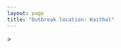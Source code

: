 ```yaml
---
layout: page
title: "Outbreak location: Kaithal"
---
```

<div id="mapid">
<script src="https://buda-magenta.github.io/hazard_map/load_map.js"></script>
><script>
var marker_outbreak = L.marker([29.822821, 76.378310],{"autoPan": true}).addTo(map); marker_outbreak.bindTooltip("Kaithal").openTooltip();

var circle_1 = L.circle([29.993040, 76.829223], {"pane": "markerPane", "color": "red", "fill": true, "fillOpacity": 0.2, "fillRule": "evenodd", "lineCap": "round", "lineJoin": "round", "opacity": 1.0, "radius": 132591, "stroke": true, "weight": 3}).addTo(map);
circle_1.bindTooltip("Thanesar<br>rank: 1<br>hazard index: 0.132592")
circle_1.bindPopup('<a href="https://buda-magenta.github.io/hazard_map/Thanesar">Thanesar</a>')

var circle_2 = L.circle([29.301826, 76.338471], {"pane": "markerPane", "color": "red", "fill": true, "fillOpacity": 0.2, "fillRule": "evenodd", "lineCap": "round", "lineJoin": "round", "opacity": 1.0, "radius": 127941, "stroke": true, "weight": 3}).addTo(map);
circle_2.bindTooltip("Jind<br>rank: 2<br>hazard index: 0.127942")
circle_2.bindPopup('<a href="https://buda-magenta.github.io/hazard_map/Jind">Jind</a>')

var circle_3 = L.circle([28.651718, 77.221939], {"pane": "markerPane", "color": "red", "fill": true, "fillOpacity": 0.2, "fillRule": "evenodd", "lineCap": "round", "lineJoin": "round", "opacity": 1.0, "radius": 41719, "stroke": true, "weight": 3}).addTo(map);
circle_3.bindTooltip("Delhi<br>rank: 3<br>hazard index: 0.041720")
circle_3.bindPopup('<a href="https://buda-magenta.github.io/hazard_map/Delhi">Delhi</a>')

var circle_4 = L.circle([30.733442, 76.779714], {"pane": "markerPane", "color": "red", "fill": true, "fillOpacity": 0.2, "fillRule": "evenodd", "lineCap": "round", "lineJoin": "round", "opacity": 1.0, "radius": 9103, "stroke": true, "weight": 3}).addTo(map);
circle_4.bindTooltip("Chandigarh<br>rank: 4<br>hazard index: 0.009103")
circle_4.bindPopup('<a href="https://buda-magenta.github.io/hazard_map/Chandigarh">Chandigarh</a>')

var circle_5 = L.circle([28.901090, 76.580194], {"pane": "markerPane", "color": "red", "fill": true, "fillOpacity": 0.2, "fillRule": "evenodd", "lineCap": "round", "lineJoin": "round", "opacity": 1.0, "radius": 6505, "stroke": true, "weight": 3}).addTo(map);
circle_5.bindTooltip("Rohtak<br>rank: 5<br>hazard index: 0.006505")
circle_5.bindPopup('<a href="https://buda-magenta.github.io/hazard_map/Rohtak">Rohtak</a>')

var circle_6 = L.circle([30.179115, 75.047102], {"pane": "markerPane", "color": "red", "fill": true, "fillOpacity": 0.2, "fillRule": "evenodd", "lineCap": "round", "lineJoin": "round", "opacity": 1.0, "radius": 5574, "stroke": true, "weight": 3}).addTo(map);
circle_6.bindTooltip("Bathinda<br>rank: 6<br>hazard index: 0.005574")
circle_6.bindPopup('<a href="https://buda-magenta.github.io/hazard_map/Bathinda">Bathinda</a>')

var circle_7 = L.circle([30.909016, 75.851601], {"pane": "markerPane", "color": "red", "fill": true, "fillOpacity": 0.2, "fillRule": "evenodd", "lineCap": "round", "lineJoin": "round", "opacity": 1.0, "radius": 5570, "stroke": true, "weight": 3}).addTo(map);
circle_7.bindTooltip("Ludhiana<br>rank: 7<br>hazard index: 0.005571")
circle_7.bindPopup('<a href="https://buda-magenta.github.io/hazard_map/Ludhiana">Ludhiana</a>')

var circle_8 = L.circle([28.402979, 77.310384], {"pane": "markerPane", "color": "red", "fill": true, "fillOpacity": 0.2, "fillRule": "evenodd", "lineCap": "round", "lineJoin": "round", "opacity": 1.0, "radius": 4848, "stroke": true, "weight": 3}).addTo(map);
circle_8.bindTooltip("Faridabad<br>rank: 8<br>hazard index: 0.004848")
circle_8.bindPopup('<a href="https://buda-magenta.github.io/hazard_map/Faridabad">Faridabad</a>')

var circle_9 = L.circle([29.000653, 77.768229], {"pane": "markerPane", "color": "red", "fill": true, "fillOpacity": 0.2, "fillRule": "evenodd", "lineCap": "round", "lineJoin": "round", "opacity": 1.0, "radius": 4518, "stroke": true, "weight": 3}).addTo(map);
circle_9.bindTooltip("Meerut<br>rank: 9<br>hazard index: 0.004518")
circle_9.bindPopup('<a href="https://buda-magenta.github.io/hazard_map/Meerut">Meerut</a>')

var circle_10 = L.circle([28.428262, 77.002700], {"pane": "markerPane", "color": "red", "fill": true, "fillOpacity": 0.2, "fillRule": "evenodd", "lineCap": "round", "lineJoin": "round", "opacity": 1.0, "radius": 3026, "stroke": true, "weight": 3}).addTo(map);
circle_10.bindTooltip("Gurgaon<br>rank: 10<br>hazard index: 0.003026")
circle_10.bindPopup('<a href="https://buda-magenta.github.io/hazard_map/Gurgaon">Gurgaon</a>')

var circle_11 = L.circle([29.391275, 76.977168], {"pane": "markerPane", "color": "red", "fill": true, "fillOpacity": 0.2, "fillRule": "evenodd", "lineCap": "round", "lineJoin": "round", "opacity": 1.0, "radius": 2991, "stroke": true, "weight": 3}).addTo(map);
circle_11.bindTooltip("Panipat<br>rank: 11<br>hazard index: 0.002991")
circle_11.bindPopup('<a href="https://buda-magenta.github.io/hazard_map/Panipat">Panipat</a>')

var circle_12 = L.circle([31.292011, 75.568058], {"pane": "markerPane", "color": "red", "fill": true, "fillOpacity": 0.2, "fillRule": "evenodd", "lineCap": "round", "lineJoin": "round", "opacity": 1.0, "radius": 2975, "stroke": true, "weight": 3}).addTo(map);
circle_12.bindTooltip("Jalandhar<br>rank: 12<br>hazard index: 0.002976")
circle_12.bindPopup('<a href="https://buda-magenta.github.io/hazard_map/Jalandhar">Jalandhar</a>')

var circle_13 = L.circle([29.988077, 77.508130], {"pane": "markerPane", "color": "red", "fill": true, "fillOpacity": 0.2, "fillRule": "evenodd", "lineCap": "round", "lineJoin": "round", "opacity": 1.0, "radius": 2427, "stroke": true, "weight": 3}).addTo(map);
circle_13.bindTooltip("Saharanpur<br>rank: 13<br>hazard index: 0.002428")
circle_13.bindPopup('<a href="https://buda-magenta.github.io/hazard_map/Saharanpur">Saharanpur</a>')

var circle_14 = L.circle([28.570784, 77.327107], {"pane": "markerPane", "color": "red", "fill": true, "fillOpacity": 0.2, "fillRule": "evenodd", "lineCap": "round", "lineJoin": "round", "opacity": 1.0, "radius": 2217, "stroke": true, "weight": 3}).addTo(map);
circle_14.bindTooltip("Noida<br>rank: 14<br>hazard index: 0.002217")
circle_14.bindPopup('<a href="https://buda-magenta.github.io/hazard_map/Noida">Noida</a>')

var circle_15 = L.circle([30.325565, 78.043681], {"pane": "markerPane", "color": "red", "fill": true, "fillOpacity": 0.2, "fillRule": "evenodd", "lineCap": "round", "lineJoin": "round", "opacity": 1.0, "radius": 1996, "stroke": true, "weight": 3}).addTo(map);
circle_15.bindTooltip("Dehradun<br>rank: 15<br>hazard index: 0.001996")
circle_15.bindPopup('<a href="https://buda-magenta.github.io/hazard_map/Dehradun">Dehradun</a>')

var circle_16 = L.circle([30.283140, 74.522997], {"pane": "markerPane", "color": "red", "fill": true, "fillOpacity": 0.2, "fillRule": "evenodd", "lineCap": "round", "lineJoin": "round", "opacity": 1.0, "radius": 1851, "stroke": true, "weight": 3}).addTo(map);
circle_16.bindTooltip("Muktsar<br>rank: 16<br>hazard index: 0.001852")
circle_16.bindPopup('<a href="https://buda-magenta.github.io/hazard_map/Muktsar">Muktsar</a>')

var circle_17 = L.circle([26.915458, 75.818982], {"pane": "markerPane", "color": "red", "fill": true, "fillOpacity": 0.2, "fillRule": "evenodd", "lineCap": "round", "lineJoin": "round", "opacity": 1.0, "radius": 1771, "stroke": true, "weight": 3}).addTo(map);
circle_17.bindTooltip("Jaipur<br>rank: 17<br>hazard index: 0.001771")
circle_17.bindPopup('<a href="https://buda-magenta.github.io/hazard_map/Jaipur">Jaipur</a>')

var circle_18 = L.circle([28.733400, 77.298600], {"pane": "markerPane", "color": "red", "fill": true, "fillOpacity": 0.2, "fillRule": "evenodd", "lineCap": "round", "lineJoin": "round", "opacity": 1.0, "radius": 1768, "stroke": true, "weight": 3}).addTo(map);
circle_18.bindTooltip("Loni<br>rank: 18<br>hazard index: 0.001768")
circle_18.bindPopup('<a href="https://buda-magenta.github.io/hazard_map/Loni">Loni</a>')

var circle_19 = L.circle([30.209087, 76.339872], {"pane": "markerPane", "color": "red", "fill": true, "fillOpacity": 0.2, "fillRule": "evenodd", "lineCap": "round", "lineJoin": "round", "opacity": 1.0, "radius": 1398, "stroke": true, "weight": 3}).addTo(map);
circle_19.bindTooltip("Patiala<br>rank: 19<br>hazard index: 0.001398")
circle_19.bindPopup('<a href="https://buda-magenta.github.io/hazard_map/Patiala">Patiala</a>')

var circle_20 = L.circle([30.883006, 75.869732], {"pane": "markerPane", "color": "red", "fill": true, "fillOpacity": 0.2, "fillRule": "evenodd", "lineCap": "round", "lineJoin": "round", "opacity": 1.0, "radius": 1384, "stroke": true, "weight": 3}).addTo(map);
circle_20.bindTooltip("S.A.S. Nagar<br>rank: 20<br>hazard index: 0.001384")
circle_20.bindPopup('<a href="https://buda-magenta.github.io/hazard_map/S.A.S._Nagar">S.A.S. Nagar</a>')

var circle_21 = L.circle([29.448006, 77.740685], {"pane": "markerPane", "color": "red", "fill": true, "fillOpacity": 0.2, "fillRule": "evenodd", "lineCap": "round", "lineJoin": "round", "opacity": 1.0, "radius": 1354, "stroke": true, "weight": 3}).addTo(map);
circle_21.bindTooltip("Muzaffarnagar<br>rank: 21<br>hazard index: 0.001355")
circle_21.bindPopup('<a href="https://buda-magenta.github.io/hazard_map/Muzaffarnagar">Muzaffarnagar</a>')

var circle_22 = L.circle([30.885100, 74.660141], {"pane": "markerPane", "color": "red", "fill": true, "fillOpacity": 0.2, "fillRule": "evenodd", "lineCap": "round", "lineJoin": "round", "opacity": 1.0, "radius": 1347, "stroke": true, "weight": 3}).addTo(map);
circle_22.bindTooltip("Firozpur<br>rank: 22<br>hazard index: 0.001348")
circle_22.bindPopup('<a href="https://buda-magenta.github.io/hazard_map/Firozpur">Firozpur</a>')

var circle_23 = L.circle([30.533129, 75.880760], {"pane": "markerPane", "color": "red", "fill": true, "fillOpacity": 0.2, "fillRule": "evenodd", "lineCap": "round", "lineJoin": "round", "opacity": 1.0, "radius": 1321, "stroke": true, "weight": 3}).addTo(map);
circle_23.bindTooltip("Malerkotla<br>rank: 23<br>hazard index: 0.001321")
circle_23.bindPopup('<a href="https://buda-magenta.github.io/hazard_map/Malerkotla">Malerkotla</a>')

var circle_24 = L.circle([30.370469, 75.504017], {"pane": "markerPane", "color": "red", "fill": true, "fillOpacity": 0.2, "fillRule": "evenodd", "lineCap": "round", "lineJoin": "round", "opacity": 1.0, "radius": 1138, "stroke": true, "weight": 3}).addTo(map);
circle_24.bindTooltip("Barnala<br>rank: 24<br>hazard index: 0.001139")
circle_24.bindPopup('<a href="https://buda-magenta.github.io/hazard_map/Barnala">Barnala</a>')

var circle_25 = L.circle([30.384367, 76.770421], {"pane": "markerPane", "color": "red", "fill": true, "fillOpacity": 0.2, "fillRule": "evenodd", "lineCap": "round", "lineJoin": "round", "opacity": 1.0, "radius": 1043, "stroke": true, "weight": 3}).addTo(map);
circle_25.bindTooltip("Ambala<br>rank: 25<br>hazard index: 0.001043")
circle_25.bindPopup('<a href="https://buda-magenta.github.io/hazard_map/Ambala">Ambala</a>')

var circle_26 = L.circle([29.168807, 75.746110], {"pane": "markerPane", "color": "red", "fill": true, "fillOpacity": 0.2, "fillRule": "evenodd", "lineCap": "round", "lineJoin": "round", "opacity": 1.0, "radius": 1039, "stroke": true, "weight": 3}).addTo(map);
circle_26.bindTooltip("Hisar<br>rank: 26<br>hazard index: 0.001040")
circle_26.bindPopup('<a href="https://buda-magenta.github.io/hazard_map/Hisar">Hisar</a>')

var circle_27 = L.circle([29.680327, 76.989625], {"pane": "markerPane", "color": "red", "fill": true, "fillOpacity": 0.2, "fillRule": "evenodd", "lineCap": "round", "lineJoin": "round", "opacity": 1.0, "radius": 990, "stroke": true, "weight": 3}).addTo(map);
circle_27.bindTooltip("Karnal<br>rank: 27<br>hazard index: 0.000991")
circle_27.bindPopup('<a href="https://buda-magenta.github.io/hazard_map/Karnal">Karnal</a>')

var circle_28 = L.circle([29.003314, 77.016732], {"pane": "markerPane", "color": "red", "fill": true, "fillOpacity": 0.2, "fillRule": "evenodd", "lineCap": "round", "lineJoin": "round", "opacity": 1.0, "radius": 956, "stroke": true, "weight": 3}).addTo(map);
circle_28.bindTooltip("Sonipat<br>rank: 28<br>hazard index: 0.000956")
circle_28.bindPopup('<a href="https://buda-magenta.github.io/hazard_map/Sonipat">Sonipat</a>')

var circle_29 = L.circle([28.740613, 77.835426], {"pane": "markerPane", "color": "red", "fill": true, "fillOpacity": 0.2, "fillRule": "evenodd", "lineCap": "round", "lineJoin": "round", "opacity": 1.0, "radius": 907, "stroke": true, "weight": 3}).addTo(map);
circle_29.bindTooltip("Hapur<br>rank: 29<br>hazard index: 0.000907")
circle_29.bindPopup('<a href="https://buda-magenta.github.io/hazard_map/Hapur">Hapur</a>')

var circle_30 = L.circle([26.460914, 80.321759], {"pane": "markerPane", "color": "red", "fill": true, "fillOpacity": 0.2, "fillRule": "evenodd", "lineCap": "round", "lineJoin": "round", "opacity": 1.0, "radius": 794, "stroke": true, "weight": 3}).addTo(map);
circle_30.bindTooltip("Kanpur<br>rank: 30<br>hazard index: 0.000795")
circle_30.bindPopup('<a href="https://buda-magenta.github.io/hazard_map/Kanpur">Kanpur</a>')

var circle_31 = L.circle([29.938447, 78.145298], {"pane": "markerPane", "color": "red", "fill": true, "fillOpacity": 0.2, "fillRule": "evenodd", "lineCap": "round", "lineJoin": "round", "opacity": 1.0, "radius": 777, "stroke": true, "weight": 3}).addTo(map);
circle_31.bindTooltip("Haridwar<br>rank: 31<br>hazard index: 0.000777")
circle_31.bindPopup('<a href="https://buda-magenta.github.io/hazard_map/Haridwar">Haridwar</a>')

var circle_32 = L.circle([30.129326, 77.245483], {"pane": "markerPane", "color": "red", "fill": true, "fillOpacity": 0.2, "fillRule": "evenodd", "lineCap": "round", "lineJoin": "round", "opacity": 1.0, "radius": 747, "stroke": true, "weight": 3}).addTo(map);
circle_32.bindTooltip("Jagadhri<br>rank: 32<br>hazard index: 0.000748")
circle_32.bindPopup('<a href="https://buda-magenta.github.io/hazard_map/Jagadhri">Jagadhri</a>')

var circle_33 = L.circle([19.075990, 72.877393], {"pane": "markerPane", "color": "red", "fill": true, "fillOpacity": 0.2, "fillRule": "evenodd", "lineCap": "round", "lineJoin": "round", "opacity": 1.0, "radius": 716, "stroke": true, "weight": 3}).addTo(map);
circle_33.bindTooltip("Mumbai<br>rank: 33<br>hazard index: 0.000716")
circle_33.bindPopup('<a href="https://buda-magenta.github.io/hazard_map/Mumbai">Mumbai</a>')

var circle_34 = L.circle([28.793170, 76.139128], {"pane": "markerPane", "color": "red", "fill": true, "fillOpacity": 0.2, "fillRule": "evenodd", "lineCap": "round", "lineJoin": "round", "opacity": 1.0, "radius": 682, "stroke": true, "weight": 3}).addTo(map);
circle_34.bindTooltip("Bhiwani<br>rank: 34<br>hazard index: 0.000682")
circle_34.bindPopup('<a href="https://buda-magenta.github.io/hazard_map/Bhiwani">Bhiwani</a>')

var circle_35 = L.circle([28.753900, 77.399900], {"pane": "markerPane", "color": "red", "fill": true, "fillOpacity": 0.2, "fillRule": "evenodd", "lineCap": "round", "lineJoin": "round", "opacity": 1.0, "radius": 653, "stroke": true, "weight": 3}).addTo(map);
circle_35.bindTooltip("Khora<br>rank: 35<br>hazard index: 0.000654")
circle_35.bindPopup('<a href="https://buda-magenta.github.io/hazard_map/Khora">Khora</a>')

var circle_36 = L.circle([29.583333, 75.083333], {"pane": "markerPane", "color": "red", "fill": true, "fillOpacity": 0.2, "fillRule": "evenodd", "lineCap": "round", "lineJoin": "round", "opacity": 1.0, "radius": 632, "stroke": true, "weight": 3}).addTo(map);
circle_36.bindTooltip("Sirsa<br>rank: 36<br>hazard index: 0.000633")
circle_36.bindPopup('<a href="https://buda-magenta.github.io/hazard_map/Sirsa">Sirsa</a>')

var circle_37 = L.circle([28.660965, 76.834676], {"pane": "markerPane", "color": "red", "fill": true, "fillOpacity": 0.2, "fillRule": "evenodd", "lineCap": "round", "lineJoin": "round", "opacity": 1.0, "radius": 588, "stroke": true, "weight": 3}).addTo(map);
circle_37.bindTooltip("Bahadurgarh<br>rank: 37<br>hazard index: 0.000588")
circle_37.bindPopup('<a href="https://buda-magenta.github.io/hazard_map/Bahadurgarh">Bahadurgarh</a>')

var circle_38 = L.circle([31.104153, 77.170973], {"pane": "markerPane", "color": "red", "fill": true, "fillOpacity": 0.2, "fillRule": "evenodd", "lineCap": "round", "lineJoin": "round", "opacity": 1.0, "radius": 585, "stroke": true, "weight": 3}).addTo(map);
circle_38.bindTooltip("Shimla<br>rank: 38<br>hazard index: 0.000586")
circle_38.bindPopup('<a href="https://buda-magenta.github.io/hazard_map/Shimla">Shimla</a>')

var circle_39 = L.circle([28.195647, 76.616518], {"pane": "markerPane", "color": "red", "fill": true, "fillOpacity": 0.2, "fillRule": "evenodd", "lineCap": "round", "lineJoin": "round", "opacity": 1.0, "radius": 570, "stroke": true, "weight": 3}).addTo(map);
circle_39.bindTooltip("Rewari<br>rank: 39<br>hazard index: 0.000570")
circle_39.bindPopup('<a href="https://buda-magenta.github.io/hazard_map/Rewari">Rewari</a>')

var circle_40 = L.circle([26.838100, 80.934600], {"pane": "markerPane", "color": "red", "fill": true, "fillOpacity": 0.2, "fillRule": "evenodd", "lineCap": "round", "lineJoin": "round", "opacity": 1.0, "radius": 546, "stroke": true, "weight": 3}).addTo(map);
circle_40.bindTooltip("Lucknow<br>rank: 40<br>hazard index: 0.000546")
circle_40.bindPopup('<a href="https://buda-magenta.github.io/hazard_map/Lucknow">Lucknow</a>')

var circle_41 = L.circle([30.783987, 75.160574], {"pane": "markerPane", "color": "red", "fill": true, "fillOpacity": 0.2, "fillRule": "evenodd", "lineCap": "round", "lineJoin": "round", "opacity": 1.0, "radius": 519, "stroke": true, "weight": 3}).addTo(map);
circle_41.bindTooltip("Moga<br>rank: 41<br>hazard index: 0.000519")
circle_41.bindPopup('<a href="https://buda-magenta.github.io/hazard_map/Moga">Moga</a>')

var circle_42 = L.circle([29.367200, 74.298364], {"pane": "markerPane", "color": "red", "fill": true, "fillOpacity": 0.2, "fillRule": "evenodd", "lineCap": "round", "lineJoin": "round", "opacity": 1.0, "radius": 497, "stroke": true, "weight": 3}).addTo(map);
circle_42.bindTooltip("Hanumangarh<br>rank: 42<br>hazard index: 0.000498")
circle_42.bindPopup('<a href="https://buda-magenta.github.io/hazard_map/Hanumangarh">Hanumangarh</a>')

var circle_43 = L.circle([30.211200, 77.286390], {"pane": "markerPane", "color": "red", "fill": true, "fillOpacity": 0.2, "fillRule": "evenodd", "lineCap": "round", "lineJoin": "round", "opacity": 1.0, "radius": 492, "stroke": true, "weight": 3}).addTo(map);
circle_43.bindTooltip("Yamunanagar<br>rank: 43<br>hazard index: 0.000493")
circle_43.bindPopup('<a href="https://buda-magenta.github.io/hazard_map/Yamunanagar">Yamunanagar</a>')

var circle_44 = L.circle([28.651718, 77.221939], {"pane": "markerPane", "color": "red", "fill": true, "fillOpacity": 0.2, "fillRule": "evenodd", "lineCap": "round", "lineJoin": "round", "opacity": 1.0, "radius": 461, "stroke": true, "weight": 3}).addTo(map);
circle_44.bindTooltip("Dehri<br>rank: 44<br>hazard index: 0.000462")
circle_44.bindPopup('<a href="https://buda-magenta.github.io/hazard_map/Dehri">Dehri</a>')

var circle_45 = L.circle([29.869350, 77.890212], {"pane": "markerPane", "color": "red", "fill": true, "fillOpacity": 0.2, "fillRule": "evenodd", "lineCap": "round", "lineJoin": "round", "opacity": 1.0, "radius": 447, "stroke": true, "weight": 3}).addTo(map);
circle_45.bindTooltip("Roorkee<br>rank: 45<br>hazard index: 0.000448")
circle_45.bindPopup('<a href="https://buda-magenta.github.io/hazard_map/Roorkee">Roorkee</a>')

var circle_46 = L.circle([25.531031, 78.652689], {"pane": "markerPane", "color": "red", "fill": true, "fillOpacity": 0.2, "fillRule": "evenodd", "lineCap": "round", "lineJoin": "round", "opacity": 1.0, "radius": 445, "stroke": true, "weight": 3}).addTo(map);
circle_46.bindTooltip("Jhansi<br>rank: 46<br>hazard index: 0.000446")
circle_46.bindPopup('<a href="https://buda-magenta.github.io/hazard_map/Jhansi">Jhansi</a>')

var circle_47 = L.circle([28.826162, 77.541656], {"pane": "markerPane", "color": "red", "fill": true, "fillOpacity": 0.2, "fillRule": "evenodd", "lineCap": "round", "lineJoin": "round", "opacity": 1.0, "radius": 422, "stroke": true, "weight": 3}).addTo(map);
circle_47.bindTooltip("Modinagar<br>rank: 47<br>hazard index: 0.000423")
circle_47.bindPopup('<a href="https://buda-magenta.github.io/hazard_map/Modinagar">Modinagar</a>')

var circle_48 = L.circle([30.145054, 74.195660], {"pane": "markerPane", "color": "red", "fill": true, "fillOpacity": 0.2, "fillRule": "evenodd", "lineCap": "round", "lineJoin": "round", "opacity": 1.0, "radius": 397, "stroke": true, "weight": 3}).addTo(map);
circle_48.bindTooltip("Abohar<br>rank: 48<br>hazard index: 0.000398")
circle_48.bindPopup('<a href="https://buda-magenta.github.io/hazard_map/Abohar">Abohar</a>')

var circle_49 = L.circle([31.634308, 74.873679], {"pane": "markerPane", "color": "red", "fill": true, "fillOpacity": 0.2, "fillRule": "evenodd", "lineCap": "round", "lineJoin": "round", "opacity": 1.0, "radius": 389, "stroke": true, "weight": 3}).addTo(map);
circle_49.bindTooltip("Amritsar<br>rank: 49<br>hazard index: 0.000390")
circle_49.bindPopup('<a href="https://buda-magenta.github.io/hazard_map/Amritsar">Amritsar</a>')

var circle_50 = L.circle([29.500882, 77.348383], {"pane": "markerPane", "color": "red", "fill": true, "fillOpacity": 0.2, "fillRule": "evenodd", "lineCap": "round", "lineJoin": "round", "opacity": 1.0, "radius": 385, "stroke": true, "weight": 3}).addTo(map);
circle_50.bindTooltip("Shamli<br>rank: 50<br>hazard index: 0.000386")
circle_50.bindPopup('<a href="https://buda-magenta.github.io/hazard_map/Shamli">Shamli</a>')

var circle_51 = L.circle([12.979120, 77.591300], {"pane": "markerPane", "color": "red", "fill": true, "fillOpacity": 0.2, "fillRule": "evenodd", "lineCap": "round", "lineJoin": "round", "opacity": 1.0, "radius": 376, "stroke": true, "weight": 3}).addTo(map);
circle_51.bindTooltip("Bangalore<br>rank: 51<br>hazard index: 0.000377")
circle_51.bindPopup('<a href="https://buda-magenta.github.io/hazard_map/Bangalore">Bangalore</a>')

var circle_52 = L.circle([28.863842, 78.805778], {"pane": "markerPane", "color": "red", "fill": true, "fillOpacity": 0.2, "fillRule": "evenodd", "lineCap": "round", "lineJoin": "round", "opacity": 1.0, "radius": 376, "stroke": true, "weight": 3}).addTo(map);
circle_52.bindTooltip("Moradabad<br>rank: 52<br>hazard index: 0.000376")
circle_52.bindPopup('<a href="https://buda-magenta.github.io/hazard_map/Moradabad">Moradabad</a>')

var circle_53 = L.circle([28.176959, 77.373112], {"pane": "markerPane", "color": "red", "fill": true, "fillOpacity": 0.2, "fillRule": "evenodd", "lineCap": "round", "lineJoin": "round", "opacity": 1.0, "radius": 373, "stroke": true, "weight": 3}).addTo(map);
circle_53.bindTooltip("Palwal<br>rank: 53<br>hazard index: 0.000373")
circle_53.bindPopup('<a href="https://buda-magenta.github.io/hazard_map/Palwal">Palwal</a>')

var circle_54 = L.circle([29.154148, 77.305954], {"pane": "markerPane", "color": "red", "fill": true, "fillOpacity": 0.2, "fillRule": "evenodd", "lineCap": "round", "lineJoin": "round", "opacity": 1.0, "radius": 361, "stroke": true, "weight": 3}).addTo(map);
circle_54.bindTooltip("Baraut<br>rank: 54<br>hazard index: 0.000362")
circle_54.bindPopup('<a href="https://buda-magenta.github.io/hazard_map/Baraut">Baraut</a>')

var circle_55 = L.circle([22.541418, 88.357691], {"pane": "markerPane", "color": "red", "fill": true, "fillOpacity": 0.2, "fillRule": "evenodd", "lineCap": "round", "lineJoin": "round", "opacity": 1.0, "radius": 318, "stroke": true, "weight": 3}).addTo(map);
circle_55.bindTooltip("Kolkata<br>rank: 55<br>hazard index: 0.000318")
circle_55.bindPopup('<a href="https://buda-magenta.github.io/hazard_map/Kolkata">Kolkata</a>')

var circle_56 = L.circle([31.608574, 75.846442], {"pane": "markerPane", "color": "red", "fill": true, "fillOpacity": 0.2, "fillRule": "evenodd", "lineCap": "round", "lineJoin": "round", "opacity": 1.0, "radius": 292, "stroke": true, "weight": 3}).addTo(map);
circle_56.bindTooltip("Hoshiarpur<br>rank: 56<br>hazard index: 0.000292")
circle_56.bindPopup('<a href="https://buda-magenta.github.io/hazard_map/Hoshiarpur">Hoshiarpur</a>')

var circle_57 = L.circle([25.609324, 85.123525], {"pane": "markerPane", "color": "red", "fill": true, "fillOpacity": 0.2, "fillRule": "evenodd", "lineCap": "round", "lineJoin": "round", "opacity": 1.0, "radius": 270, "stroke": true, "weight": 3}).addTo(map);
circle_57.bindTooltip("Patna<br>rank: 57<br>hazard index: 0.000271")
circle_57.bindPopup('<a href="https://buda-magenta.github.io/hazard_map/Patna">Patna</a>')

var circle_58 = L.circle([23.021624, 72.579707], {"pane": "markerPane", "color": "red", "fill": true, "fillOpacity": 0.2, "fillRule": "evenodd", "lineCap": "round", "lineJoin": "round", "opacity": 1.0, "radius": 270, "stroke": true, "weight": 3}).addTo(map);
circle_58.bindTooltip("Ahmedabad<br>rank: 58<br>hazard index: 0.000271")
circle_58.bindPopup('<a href="https://buda-magenta.github.io/hazard_map/Ahmedabad">Ahmedabad</a>')

var circle_59 = L.circle([27.175255, 78.009816], {"pane": "markerPane", "color": "red", "fill": true, "fillOpacity": 0.2, "fillRule": "evenodd", "lineCap": "round", "lineJoin": "round", "opacity": 1.0, "radius": 263, "stroke": true, "weight": 3}).addTo(map);
circle_59.bindTooltip("Agra<br>rank: 59<br>hazard index: 0.000264")
circle_59.bindPopup('<a href="https://buda-magenta.github.io/hazard_map/Agra">Agra</a>')

var circle_60 = L.circle([17.388786, 78.461065], {"pane": "markerPane", "color": "red", "fill": true, "fillOpacity": 0.2, "fillRule": "evenodd", "lineCap": "round", "lineJoin": "round", "opacity": 1.0, "radius": 263, "stroke": true, "weight": 3}).addTo(map);
circle_60.bindTooltip("Hyderabad<br>rank: 60<br>hazard index: 0.000264")
circle_60.bindPopup('<a href="https://buda-magenta.github.io/hazard_map/Hyderabad">Hyderabad</a>')

var circle_61 = L.circle([27.876990, 78.137290], {"pane": "markerPane", "color": "red", "fill": true, "fillOpacity": 0.2, "fillRule": "evenodd", "lineCap": "round", "lineJoin": "round", "opacity": 1.0, "radius": 241, "stroke": true, "weight": 3}).addTo(map);
circle_61.bindTooltip("Aligarh<br>rank: 61<br>hazard index: 0.000241")
circle_61.bindPopup('<a href="https://buda-magenta.github.io/hazard_map/Aligarh">Aligarh</a>')

var circle_62 = L.circle([13.083694, 80.270186], {"pane": "markerPane", "color": "red", "fill": true, "fillOpacity": 0.2, "fillRule": "evenodd", "lineCap": "round", "lineJoin": "round", "opacity": 1.0, "radius": 229, "stroke": true, "weight": 3}).addTo(map);
circle_62.bindTooltip("Chennai<br>rank: 62<br>hazard index: 0.000230")
circle_62.bindPopup('<a href="https://buda-magenta.github.io/hazard_map/Chennai">Chennai</a>')

var circle_63 = L.circle([18.521428, 73.854454], {"pane": "markerPane", "color": "red", "fill": true, "fillOpacity": 0.2, "fillRule": "evenodd", "lineCap": "round", "lineJoin": "round", "opacity": 1.0, "radius": 224, "stroke": true, "weight": 3}).addTo(map);
circle_63.bindTooltip("Pune<br>rank: 63<br>hazard index: 0.000224")
circle_63.bindPopup('<a href="https://buda-magenta.github.io/hazard_map/Pune">Pune</a>')

var circle_64 = L.circle([25.603508, 83.507454], {"pane": "markerPane", "color": "red", "fill": true, "fillOpacity": 0.2, "fillRule": "evenodd", "lineCap": "round", "lineJoin": "round", "opacity": 1.0, "radius": 215, "stroke": true, "weight": 3}).addTo(map);
circle_64.bindTooltip("Ghazipur<br>rank: 64<br>hazard index: 0.000215")
circle_64.bindPopup('<a href="https://buda-magenta.github.io/hazard_map/Ghazipur">Ghazipur</a>')

var circle_65 = L.circle([25.438130, 81.833800], {"pane": "markerPane", "color": "red", "fill": true, "fillOpacity": 0.2, "fillRule": "evenodd", "lineCap": "round", "lineJoin": "round", "opacity": 1.0, "radius": 192, "stroke": true, "weight": 3}).addTo(map);
circle_65.bindTooltip("Allahabad<br>rank: 65<br>hazard index: 0.000193")
circle_65.bindPopup('<a href="https://buda-magenta.github.io/hazard_map/Allahabad">Allahabad</a>')

var circle_66 = L.circle([27.639077, 76.614452], {"pane": "markerPane", "color": "red", "fill": true, "fillOpacity": 0.2, "fillRule": "evenodd", "lineCap": "round", "lineJoin": "round", "opacity": 1.0, "radius": 181, "stroke": true, "weight": 3}).addTo(map);
circle_66.bindTooltip("Alwar<br>rank: 66<br>hazard index: 0.000182")
circle_66.bindPopup('<a href="https://buda-magenta.github.io/hazard_map/Alwar">Alwar</a>')

var circle_67 = L.circle([32.718561, 74.858092], {"pane": "markerPane", "color": "red", "fill": true, "fillOpacity": 0.2, "fillRule": "evenodd", "lineCap": "round", "lineJoin": "round", "opacity": 1.0, "radius": 176, "stroke": true, "weight": 3}).addTo(map);
circle_67.bindTooltip("Jammu<br>rank: 67<br>hazard index: 0.000176")
circle_67.bindPopup('<a href="https://buda-magenta.github.io/hazard_map/Jammu">Jammu</a>')

var circle_68 = L.circle([28.457876, 79.405571], {"pane": "markerPane", "color": "red", "fill": true, "fillOpacity": 0.2, "fillRule": "evenodd", "lineCap": "round", "lineJoin": "round", "opacity": 1.0, "radius": 160, "stroke": true, "weight": 3}).addTo(map);
circle_68.bindTooltip("Bareilly<br>rank: 68<br>hazard index: 0.000160")
circle_68.bindPopup('<a href="https://buda-magenta.github.io/hazard_map/Bareilly">Bareilly</a>')

var circle_69 = L.circle([25.335649, 83.007629], {"pane": "markerPane", "color": "red", "fill": true, "fillOpacity": 0.2, "fillRule": "evenodd", "lineCap": "round", "lineJoin": "round", "opacity": 1.0, "radius": 139, "stroke": true, "weight": 3}).addTo(map);
circle_69.bindTooltip("Varanasi<br>rank: 69<br>hazard index: 0.000140")
circle_69.bindPopup('<a href="https://buda-magenta.github.io/hazard_map/Varanasi">Varanasi</a>')

var circle_70 = L.circle([15.398403, 73.812918], {"pane": "markerPane", "color": "red", "fill": true, "fillOpacity": 0.2, "fillRule": "evenodd", "lineCap": "round", "lineJoin": "round", "opacity": 1.0, "radius": 133, "stroke": true, "weight": 3}).addTo(map);
circle_70.bindTooltip("Vasco Da Gama<br>rank: 70<br>hazard index: 0.000134")
circle_70.bindPopup('<a href="https://buda-magenta.github.io/hazard_map/Vasco_Da_Gama">Vasco Da Gama</a>')

var circle_71 = L.circle([26.180598, 91.753943], {"pane": "markerPane", "color": "red", "fill": true, "fillOpacity": 0.2, "fillRule": "evenodd", "lineCap": "round", "lineJoin": "round", "opacity": 1.0, "radius": 131, "stroke": true, "weight": 3}).addTo(map);
circle_71.bindTooltip("Guwahati<br>rank: 71<br>hazard index: 0.000131")
circle_71.bindPopup('<a href="https://buda-magenta.github.io/hazard_map/Guwahati">Guwahati</a>')

var circle_72 = L.circle([34.074744, 74.820444], {"pane": "markerPane", "color": "red", "fill": true, "fillOpacity": 0.2, "fillRule": "evenodd", "lineCap": "round", "lineJoin": "round", "opacity": 1.0, "radius": 117, "stroke": true, "weight": 3}).addTo(map);
circle_72.bindTooltip("Srinagar<br>rank: 72<br>hazard index: 0.000117")
circle_72.bindPopup('<a href="https://buda-magenta.github.io/hazard_map/Srinagar">Srinagar</a>')

var circle_73 = L.circle([23.258486, 77.401989], {"pane": "markerPane", "color": "red", "fill": true, "fillOpacity": 0.2, "fillRule": "evenodd", "lineCap": "round", "lineJoin": "round", "opacity": 1.0, "radius": 116, "stroke": true, "weight": 3}).addTo(map);
circle_73.bindTooltip("Bhopal<br>rank: 73<br>hazard index: 0.000116")
circle_73.bindPopup('<a href="https://buda-magenta.github.io/hazard_map/Bhopal">Bhopal</a>')

var circle_74 = L.circle([28.794068, 79.185930], {"pane": "markerPane", "color": "red", "fill": true, "fillOpacity": 0.2, "fillRule": "evenodd", "lineCap": "round", "lineJoin": "round", "opacity": 1.0, "radius": 110, "stroke": true, "weight": 3}).addTo(map);
circle_74.bindTooltip("Rampur<br>rank: 74<br>hazard index: 0.000110")
circle_74.bindPopup('<a href="https://buda-magenta.github.io/hazard_map/Rampur">Rampur</a>')

var circle_75 = L.circle([21.149813, 79.082056], {"pane": "markerPane", "color": "red", "fill": true, "fillOpacity": 0.2, "fillRule": "evenodd", "lineCap": "round", "lineJoin": "round", "opacity": 1.0, "radius": 109, "stroke": true, "weight": 3}).addTo(map);
circle_75.bindTooltip("Nagpur<br>rank: 75<br>hazard index: 0.000109")
circle_75.bindPopup('<a href="https://buda-magenta.github.io/hazard_map/Nagpur">Nagpur</a>')

var circle_76 = L.circle([27.177366, 78.389912], {"pane": "markerPane", "color": "red", "fill": true, "fillOpacity": 0.2, "fillRule": "evenodd", "lineCap": "round", "lineJoin": "round", "opacity": 1.0, "radius": 108, "stroke": true, "weight": 3}).addTo(map);
circle_76.bindTooltip("Firozabad<br>rank: 76<br>hazard index: 0.000108")
circle_76.bindPopup('<a href="https://buda-magenta.github.io/hazard_map/Firozabad">Firozabad</a>')

var circle_77 = L.circle([20.266777, 85.843559], {"pane": "markerPane", "color": "red", "fill": true, "fillOpacity": 0.2, "fillRule": "evenodd", "lineCap": "round", "lineJoin": "round", "opacity": 1.0, "radius": 106, "stroke": true, "weight": 3}).addTo(map);
circle_77.bindTooltip("Bhubaneswar<br>rank: 77<br>hazard index: 0.000106")
circle_77.bindPopup('<a href="https://buda-magenta.github.io/hazard_map/Bhubaneswar">Bhubaneswar</a>')

var circle_78 = L.circle([27.633333, 77.583333], {"pane": "markerPane", "color": "red", "fill": true, "fillOpacity": 0.2, "fillRule": "evenodd", "lineCap": "round", "lineJoin": "round", "opacity": 1.0, "radius": 101, "stroke": true, "weight": 3}).addTo(map);
circle_78.bindTooltip("Mathura<br>rank: 78<br>hazard index: 0.000101")
circle_78.bindPopup('<a href="https://buda-magenta.github.io/hazard_map/Mathura">Mathura</a>')

var circle_79 = L.circle([28.015929, 73.317137], {"pane": "markerPane", "color": "red", "fill": true, "fillOpacity": 0.2, "fillRule": "evenodd", "lineCap": "round", "lineJoin": "round", "opacity": 1.0, "radius": 98, "stroke": true, "weight": 3}).addTo(map);
circle_79.bindTooltip("Bikaner<br>rank: 79<br>hazard index: 0.000099")
circle_79.bindPopup('<a href="https://buda-magenta.github.io/hazard_map/Bikaner">Bikaner</a>')

var circle_80 = L.circle([23.370035, 85.325013], {"pane": "markerPane", "color": "red", "fill": true, "fillOpacity": 0.2, "fillRule": "evenodd", "lineCap": "round", "lineJoin": "round", "opacity": 1.0, "radius": 96, "stroke": true, "weight": 3}).addTo(map);
circle_80.bindTooltip("Ranchi<br>rank: 80<br>hazard index: 0.000097")
circle_80.bindPopup('<a href="https://buda-magenta.github.io/hazard_map/Ranchi">Ranchi</a>')

var circle_81 = L.circle([32.301710, 75.658642], {"pane": "markerPane", "color": "red", "fill": true, "fillOpacity": 0.2, "fillRule": "evenodd", "lineCap": "round", "lineJoin": "round", "opacity": 1.0, "radius": 95, "stroke": true, "weight": 3}).addTo(map);
circle_81.bindTooltip("Pathankot<br>rank: 81<br>hazard index: 0.000096")
circle_81.bindPopup('<a href="https://buda-magenta.github.io/hazard_map/Pathankot">Pathankot</a>')

var circle_82 = L.circle([28.923397, 78.488317], {"pane": "markerPane", "color": "red", "fill": true, "fillOpacity": 0.2, "fillRule": "evenodd", "lineCap": "round", "lineJoin": "round", "opacity": 1.0, "radius": 92, "stroke": true, "weight": 3}).addTo(map);
circle_82.bindTooltip("Amroha<br>rank: 82<br>hazard index: 0.000093")
circle_82.bindPopup('<a href="https://buda-magenta.github.io/hazard_map/Amroha">Amroha</a>')

var circle_83 = L.circle([26.698885, 88.320030], {"pane": "markerPane", "color": "red", "fill": true, "fillOpacity": 0.2, "fillRule": "evenodd", "lineCap": "round", "lineJoin": "round", "opacity": 1.0, "radius": 85, "stroke": true, "weight": 3}).addTo(map);
circle_83.bindTooltip("Bagdogra<br>rank: 83<br>hazard index: 0.000085")
circle_83.bindPopup('<a href="https://buda-magenta.github.io/hazard_map/Bagdogra">Bagdogra</a>')

var circle_84 = L.circle([26.469100, 74.639000], {"pane": "markerPane", "color": "red", "fill": true, "fillOpacity": 0.2, "fillRule": "evenodd", "lineCap": "round", "lineJoin": "round", "opacity": 1.0, "radius": 81, "stroke": true, "weight": 3}).addTo(map);
circle_84.bindTooltip("Ajmer<br>rank: 84<br>hazard index: 0.000081")
circle_84.bindPopup('<a href="https://buda-magenta.github.io/hazard_map/Ajmer">Ajmer</a>')

var circle_85 = L.circle([22.720362, 75.868200], {"pane": "markerPane", "color": "red", "fill": true, "fillOpacity": 0.2, "fillRule": "evenodd", "lineCap": "round", "lineJoin": "round", "opacity": 1.0, "radius": 80, "stroke": true, "weight": 3}).addTo(map);
circle_85.bindTooltip("Indore<br>rank: 85<br>hazard index: 0.000081")
circle_85.bindPopup('<a href="https://buda-magenta.github.io/hazard_map/Indore">Indore</a>')

var circle_86 = L.circle([21.170200, 72.831100], {"pane": "markerPane", "color": "red", "fill": true, "fillOpacity": 0.2, "fillRule": "evenodd", "lineCap": "round", "lineJoin": "round", "opacity": 1.0, "radius": 80, "stroke": true, "weight": 3}).addTo(map);
circle_86.bindTooltip("Surat<br>rank: 86<br>hazard index: 0.000081")
circle_86.bindPopup('<a href="https://buda-magenta.github.io/hazard_map/Surat">Surat</a>')

var circle_87 = L.circle([24.796436, 85.007956], {"pane": "markerPane", "color": "red", "fill": true, "fillOpacity": 0.2, "fillRule": "evenodd", "lineCap": "round", "lineJoin": "round", "opacity": 1.0, "radius": 78, "stroke": true, "weight": 3}).addTo(map);
circle_87.bindTooltip("Gaya<br>rank: 87<br>hazard index: 0.000078")
circle_87.bindPopup('<a href="https://buda-magenta.github.io/hazard_map/Gaya">Gaya</a>')

var circle_88 = L.circle([23.749721, 91.876635], {"pane": "markerPane", "color": "red", "fill": true, "fillOpacity": 0.2, "fillRule": "evenodd", "lineCap": "round", "lineJoin": "round", "opacity": 1.0, "radius": 74, "stroke": true, "weight": 3}).addTo(map);
circle_88.bindTooltip("Ganganagar<br>rank: 88<br>hazard index: 0.000074")
circle_88.bindPopup('<a href="https://buda-magenta.github.io/hazard_map/Ganganagar">Ganganagar</a>')

var circle_89 = L.circle([25.196826, 76.000893], {"pane": "markerPane", "color": "red", "fill": true, "fillOpacity": 0.2, "fillRule": "evenodd", "lineCap": "round", "lineJoin": "round", "opacity": 1.0, "radius": 72, "stroke": true, "weight": 3}).addTo(map);
circle_89.bindTooltip("Kota<br>rank: 89<br>hazard index: 0.000073")
circle_89.bindPopup('<a href="https://buda-magenta.github.io/hazard_map/Kota">Kota</a>')

var circle_90 = L.circle([26.203725, 78.157363], {"pane": "markerPane", "color": "red", "fill": true, "fillOpacity": 0.2, "fillRule": "evenodd", "lineCap": "round", "lineJoin": "round", "opacity": 1.0, "radius": 71, "stroke": true, "weight": 3}).addTo(map);
circle_90.bindTooltip("Gwalior<br>rank: 90<br>hazard index: 0.000072")
circle_90.bindPopup('<a href="https://buda-magenta.github.io/hazard_map/Gwalior">Gwalior</a>')

var circle_91 = L.circle([28.388861, 77.974798], {"pane": "markerPane", "color": "red", "fill": true, "fillOpacity": 0.2, "fillRule": "evenodd", "lineCap": "round", "lineJoin": "round", "opacity": 1.0, "radius": 71, "stroke": true, "weight": 3}).addTo(map);
circle_91.bindTooltip("Bulandshahr<br>rank: 91<br>hazard index: 0.000072")
circle_91.bindPopup('<a href="https://buda-magenta.github.io/hazard_map/Bulandshahr">Bulandshahr</a>')

var circle_92 = L.circle([9.931308, 76.267414], {"pane": "markerPane", "color": "red", "fill": true, "fillOpacity": 0.2, "fillRule": "evenodd", "lineCap": "round", "lineJoin": "round", "opacity": 1.0, "radius": 69, "stroke": true, "weight": 3}).addTo(map);
circle_92.bindTooltip("Kochi<br>rank: 92<br>hazard index: 0.000070")
circle_92.bindPopup('<a href="https://buda-magenta.github.io/hazard_map/Kochi">Kochi</a>')

var circle_93 = L.circle([31.385241, 75.305523], {"pane": "markerPane", "color": "red", "fill": true, "fillOpacity": 0.2, "fillRule": "evenodd", "lineCap": "round", "lineJoin": "round", "opacity": 1.0, "radius": 69, "stroke": true, "weight": 3}).addTo(map);
circle_93.bindTooltip("Kapurthala<br>rank: 93<br>hazard index: 0.000069")
circle_93.bindPopup('<a href="https://buda-magenta.github.io/hazard_map/Kapurthala">Kapurthala</a>')

var circle_94 = L.circle([26.296772, 73.035143], {"pane": "markerPane", "color": "red", "fill": true, "fillOpacity": 0.2, "fillRule": "evenodd", "lineCap": "round", "lineJoin": "round", "opacity": 1.0, "radius": 62, "stroke": true, "weight": 3}).addTo(map);
circle_94.bindTooltip("Jodhpur<br>rank: 94<br>hazard index: 0.000062")
circle_94.bindPopup('<a href="https://buda-magenta.github.io/hazard_map/Jodhpur">Jodhpur</a>')

var circle_95 = L.circle([21.237947, 81.633683], {"pane": "markerPane", "color": "red", "fill": true, "fillOpacity": 0.2, "fillRule": "evenodd", "lineCap": "round", "lineJoin": "round", "opacity": 1.0, "radius": 60, "stroke": true, "weight": 3}).addTo(map);
circle_95.bindTooltip("Raipur<br>rank: 95<br>hazard index: 0.000061")
circle_95.bindPopup('<a href="https://buda-magenta.github.io/hazard_map/Raipur">Raipur</a>')

var circle_96 = L.circle([22.297314, 73.194257], {"pane": "markerPane", "color": "red", "fill": true, "fillOpacity": 0.2, "fillRule": "evenodd", "lineCap": "round", "lineJoin": "round", "opacity": 1.0, "radius": 55, "stroke": true, "weight": 3}).addTo(map);
circle_96.bindTooltip("Vadodara<br>rank: 96<br>hazard index: 0.000056")
circle_96.bindPopup('<a href="https://buda-magenta.github.io/hazard_map/Vadodara">Vadodara</a>')

var circle_97 = L.circle([27.265212, 77.369126], {"pane": "markerPane", "color": "red", "fill": true, "fillOpacity": 0.2, "fillRule": "evenodd", "lineCap": "round", "lineJoin": "round", "opacity": 1.0, "radius": 54, "stroke": true, "weight": 3}).addTo(map);
circle_97.bindTooltip("Bharatpur<br>rank: 97<br>hazard index: 0.000054")
circle_97.bindPopup('<a href="https://buda-magenta.github.io/hazard_map/Bharatpur">Bharatpur</a>')

var circle_98 = L.circle([26.671329, 83.364583], {"pane": "markerPane", "color": "red", "fill": true, "fillOpacity": 0.2, "fillRule": "evenodd", "lineCap": "round", "lineJoin": "round", "opacity": 1.0, "radius": 47, "stroke": true, "weight": 3}).addTo(map);
circle_98.bindTooltip("Gorakhpur<br>rank: 98<br>hazard index: 0.000048")
circle_98.bindPopup('<a href="https://buda-magenta.github.io/hazard_map/Gorakhpur">Gorakhpur</a>')

var circle_99 = L.circle([24.578721, 73.686257], {"pane": "markerPane", "color": "red", "fill": true, "fillOpacity": 0.2, "fillRule": "evenodd", "lineCap": "round", "lineJoin": "round", "opacity": 1.0, "radius": 46, "stroke": true, "weight": 3}).addTo(map);
circle_99.bindTooltip("Udaipur<br>rank: 99<br>hazard index: 0.000046")
circle_99.bindPopup('<a href="https://buda-magenta.github.io/hazard_map/Udaipur">Udaipur</a>')

var circle_100 = L.circle([19.194329, 72.970178], {"pane": "markerPane", "color": "red", "fill": true, "fillOpacity": 0.2, "fillRule": "evenodd", "lineCap": "round", "lineJoin": "round", "opacity": 1.0, "radius": 40, "stroke": true, "weight": 3}).addTo(map);
circle_100.bindTooltip("Thane<br>rank: 100<br>hazard index: 0.000040")
circle_100.bindPopup('<a href="https://buda-magenta.github.io/hazard_map/Thane">Thane</a>')
</script>
</div>